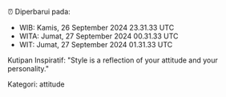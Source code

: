 ⏰ Diperbarui pada:
- WIB: Kamis, 26 September 2024 23.31.33 UTC
- WITA: Jumat, 27 September 2024 00.31.33 UTC
- WIT: Jumat, 27 September 2024 01.31.33 UTC

Kutipan Inspiratif:
"Style is a reflection of your attitude and your personality."


Kategori: attitude

